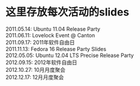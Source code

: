 这里存放每次活动的slides
==========

2011.05.14:  Ubuntu 11.04 Release Party   
2011.06.11:  Lovelock Event @ Canton   
2011.09.17:  2011年软件自由日   
2011.11.13: Fedora 16 Release Party Slides   
2012.05.05:   Ubuntu 12.04 LTS Precise Release Party    
2012.09.15:  2012年软件自由日    
2012.10.27: 10月月度聚会    
2012.12.17: 12月月度聚会        
